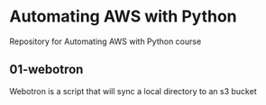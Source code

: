 # Automating AWS with Python

Repository for Automating AWS with Python course


## 01-webotron

Webotron is a script that will sync a local directory to an s3 bucket
